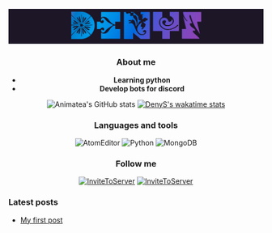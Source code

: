 [![Header](https://github.com/Animatea/Animatea/blob/main/assets/DenyS.gif)]()

<div align="center">

### **About me**
- **Learning python**
- **Develop bots for discord**

![Animatea's GitHub stats](https://github-readme-stats.vercel.app/api?username=Animatea&show_icons=true&theme=tokyonight)
[![DenyS's wakatime stats](https://github-readme-stats.vercel.app/api/wakatime?username=denyss&theme=tokyonight)](https://github.com/Animatea/github-readme-stats)


### Languages and tools
![AtomEditor](https://img.shields.io/badge/-Atom-2f3136?style=for-the-badge&logo=Atom&logoColor=white)
![Python](https://img.shields.io/badge/-Python-2f3136?style=for-the-badge&logo=Python)
![MongoDB](https://img.shields.io/badge/-MongoDB-2f3136?style=for-the-badge&logo=MongoDB&logoColor=green)

### Follow me
[![InviteToServer](https://img.shields.io/badge/-invite_to_server-2f3136?style=for-the-badge&logo=Discord)](https://discord.com/invite/KKUFRZCt4f)
[![InviteToServer](https://img.shields.io/badge/-discord_bio-2f3136?style=for-the-badge&logo=icon)](https://discord.bio/p/1117)

</div>

### Latest posts
<!-- BLOG-POST-LIST:START -->
- [My first post](https://dev.to/animatea/my-first-post-1jn0)
<!-- BLOG-POST-LIST:END -->
